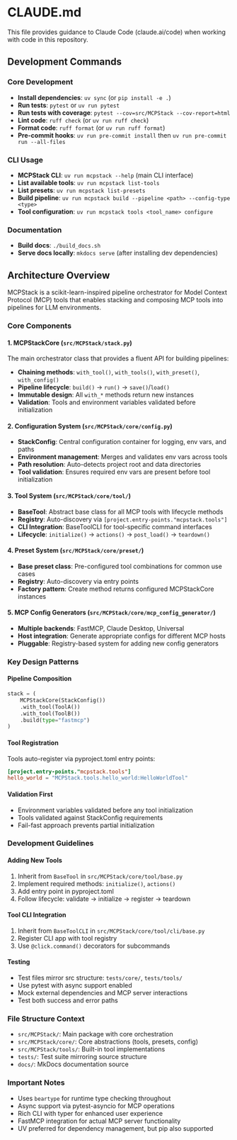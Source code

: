# CLAUDE.md

This file provides guidance to Claude Code (claude.ai/code) when working with code in this repository.

## Development Commands

### Core Development
- **Install dependencies**: `uv sync` (or `pip install -e .`)
- **Run tests**: `pytest` or `uv run pytest`
- **Run tests with coverage**: `pytest --cov=src/MCPStack --cov-report=html`
- **Lint code**: `ruff check` (or `uv run ruff check`)
- **Format code**: `ruff format` (or `uv run ruff format`)
- **Pre-commit hooks**: `uv run pre-commit install` then `uv run pre-commit run --all-files`

### CLI Usage
- **MCPStack CLI**: `uv run mcpstack --help` (main CLI interface)
- **List available tools**: `uv run mcpstack list-tools`
- **List presets**: `uv run mcpstack list-presets`
- **Build pipeline**: `uv run mcpstack build --pipeline <path> --config-type <type>`
- **Tool configuration**: `uv run mcpstack tools <tool_name> configure`

### Documentation
- **Build docs**: `./build_docs.sh`
- **Serve docs locally**: `mkdocs serve` (after installing dev dependencies)

## Architecture Overview

MCPStack is a scikit-learn-inspired pipeline orchestrator for Model Context Protocol (MCP) tools that enables stacking and composing MCP tools into pipelines for LLM environments.

### Core Components

#### 1. MCPStackCore (`src/MCPStack/stack.py`)
The main orchestrator class that provides a fluent API for building pipelines:
- **Chaining methods**: `with_tool()`, `with_tools()`, `with_preset()`, `with_config()`
- **Pipeline lifecycle**: `build()` → `run()` → `save()`/`load()`
- **Immutable design**: All `with_*` methods return new instances
- **Validation**: Tools and environment variables validated before initialization

#### 2. Configuration System (`src/MCPStack/core/config.py`)
- **StackConfig**: Central configuration container for logging, env vars, and paths
- **Environment management**: Merges and validates env vars across tools
- **Path resolution**: Auto-detects project root and data directories
- **Tool validation**: Ensures required env vars are present before tool initialization

#### 3. Tool System (`src/MCPStack/core/tool/`)
- **BaseTool**: Abstract base class for all MCP tools with lifecycle methods
- **Registry**: Auto-discovery via `[project.entry-points."mcpstack.tools"]`
- **CLI Integration**: BaseToolCLI for tool-specific command interfaces
- **Lifecycle**: `initialize()` → `actions()` → `post_load()` → `teardown()`

#### 4. Preset System (`src/MCPStack/core/preset/`)
- **Base preset class**: Pre-configured tool combinations for common use cases
- **Registry**: Auto-discovery via entry points
- **Factory pattern**: Create method returns configured MCPStackCore instances

#### 5. MCP Config Generators (`src/MCPStack/core/mcp_config_generator/`)
- **Multiple backends**: FastMCP, Claude Desktop, Universal
- **Host integration**: Generate appropriate configs for different MCP hosts
- **Pluggable**: Registry-based system for adding new config generators

### Key Design Patterns

#### Pipeline Composition
```python
stack = (
    MCPStackCore(StackConfig())
    .with_tool(ToolA())
    .with_tool(ToolB())
    .build(type="fastmcp")
)
```

#### Tool Registration
Tools auto-register via pyproject.toml entry points:
```toml
[project.entry-points."mcpstack.tools"]
hello_world = "MCPStack.tools.hello_world:HelloWorldTool"
```

#### Validation First
- Environment variables validated before any tool initialization
- Tools validated against StackConfig requirements
- Fail-fast approach prevents partial initialization

### Development Guidelines

#### Adding New Tools
1. Inherit from `BaseTool` in `src/MCPStack/core/tool/base.py`
2. Implement required methods: `initialize()`, `actions()`
3. Add entry point in pyproject.toml
4. Follow lifecycle: validate → initialize → register → teardown

#### Tool CLI Integration
1. Inherit from `BaseToolCLI` in `src/MCPStack/core/tool/cli/base.py`
2. Register CLI app with tool registry
3. Use `@click.command()` decorators for subcommands

#### Testing
- Test files mirror src structure: `tests/core/`, `tests/tools/`
- Use pytest with async support enabled
- Mock external dependencies and MCP server interactions
- Test both success and error paths

### File Structure Context
- `src/MCPStack/`: Main package with core orchestration
- `src/MCPStack/core/`: Core abstractions (tools, presets, config)
- `src/MCPStack/tools/`: Built-in tool implementations
- `tests/`: Test suite mirroring source structure
- `docs/`: MkDocs documentation source

### Important Notes
- Uses `beartype` for runtime type checking throughout
- Async support via pytest-asyncio for MCP operations
- Rich CLI with typer for enhanced user experience
- FastMCP integration for actual MCP server functionality
- UV preferred for dependency management, but pip also supported